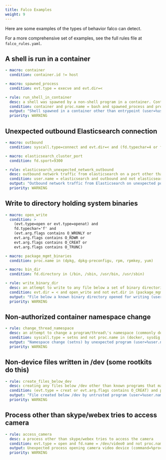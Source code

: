 ```yaml
---
title: Falco Examples
weight: 9
---
```


Here are some examples of the types of behavior falco can detect.

For a more comprehensive set of examples, see the full rules file at `falco_rules.yaml`.

## A shell is run in a container

```yaml
- macro: container
  condition: container.id != host

- macro: spawned_process
  condition: evt.type = execve and evt.dir=<

- rule: run_shell_in_container
  desc: a shell was spawned by a non-shell program in a container. Container entrypoints are excluded.
  condition: container and proc.name = bash and spawned_process and proc.pname exists and not proc.pname in (bash, docker)
  output: "Shell spawned in a container other than entrypoint (user=%user.name container_id=%container.id container_name=%container.name shell=%proc.name parent=%proc.pname cmdline=%proc.cmdline)"
  priority: WARNING
```

## Unexpected outbound Elasticsearch connection

```yaml
- macro: outbound
  condition: syscall.type=connect and evt.dir=< and (fd.typechar=4 or fd.typechar=6)

- macro: elasticsearch_cluster_port
  condition: fd.sport=9300

- rule: elasticsearch_unexpected_network_outbound
  desc: outbound network traffic from elasticsearch on a port other than the standard ports
  condition: user.name = elasticsearch and outbound and not elasticsearch_cluster_port
  output: "Outbound network traffic from Elasticsearch on unexpected port (connection=%fd.name)"
  priority: WARNING
```

## Write to directory holding system binaries

```yaml
- macro: open_write
  condition: >
    (evt.type=open or evt.type=openat) and
    fd.typechar='f' and
    (evt.arg.flags contains O_WRONLY or
    evt.arg.flags contains O_RDWR or
    evt.arg.flags contains O_CREAT or
    evt.arg.flags contains O_TRUNC)

- macro: package_mgmt_binaries
  condition: proc.name in (dpkg, dpkg-preconfigu, rpm, rpmkey, yum)

- macro: bin_dir
  condition: fd.directory in (/bin, /sbin, /usr/bin, /usr/sbin)

- rule: write_binary_dir
  desc: an attempt to write to any file below a set of binary directories
  condition: evt.dir = < and open_write and not evt.dir in (package_mgmt_binaries) and bin_dir
  output: "File below a known binary directory opened for writing (user=%user.name command=%proc.cmdline file=%fd.name)"
  priority: WARNING
```

## Non-authorized container namespace change

```yaml
- rule: change_thread_namespace
  desc: an attempt to change a program/thread\'s namespace (commonly done as a part of creating a container) by calling setns.
  condition: syscall.type = setns and not proc.name in (docker, sysdig, dragent)
  output: "Namespace change (setns) by unexpected program (user=%user.name command=%proc.cmdline container=%container.id)"
  priority: WARNING
```

## Non-device files written in /dev (some rootkits do this)

```yaml
- rule: create_files_below_dev
  desc: creating any files below /dev other than known programs that manage devices. Some rootkits hide files in /dev.
  condition: (evt.type = creat or evt.arg.flags contains O_CREAT) and proc.name != blkid and fd.directory = /dev and fd.name != /dev/null
  output: "File created below /dev by untrusted program (user=%user.name command=%proc.cmdline file=%fd.name)"
  priority: WARNING
```

## Process other than skype/webex tries to access camera

```yaml
- rule: access_camera
  desc: a process other than skype/webex tries to access the camera
  condition: evt.type = open and fd.name = /dev/video0 and not proc.name in (skype, webex)
  output: Unexpected process opening camera video device (command=%proc.cmdline)
  priority: WARNING
 ```
